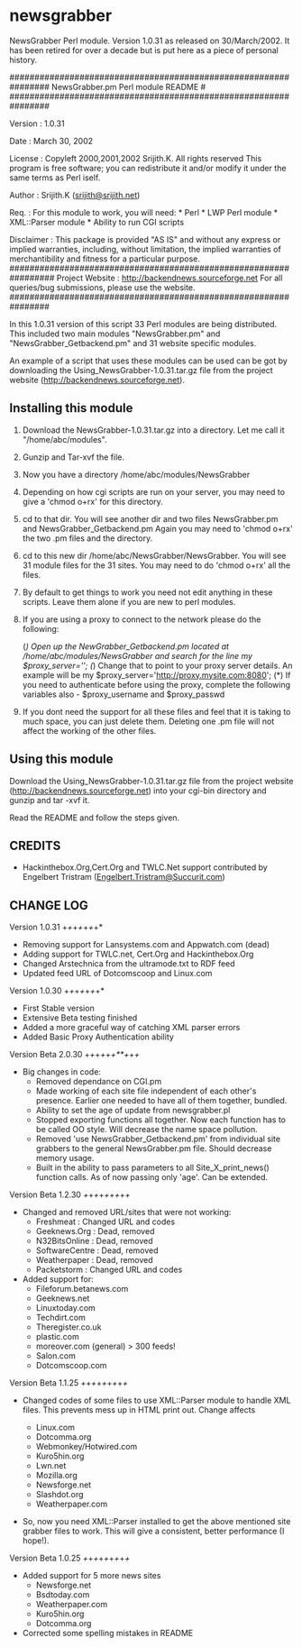 # newsgrabber
NewsGrabber Perl module. Version 1.0.31 as released on 30/March/2002.
It has been retired for over a decade but is put here as a piece of
personal history.

################################################################
      NewsGrabber.pm Perl module README                       #
################################################################

 Version    : 1.0.31

 Date       : March 30, 2002

 License    : Copyleft 2000,2001,2002 Srijith.K. All rights reserved
              This program is free software; you can redistribute 
              it and/or modify it under the same terms as Perl 
              iself.

 Author     : Srijith.K (srijith@srijith.net)

 Req.       : For this module to work, you will need:
               * Perl
               * LWP Perl module
		* XML::Parser module
               * Ability to run CGI scripts 

 Disclaimer : This package is provided "AS IS" and without
              any express or implied warranties, including,
              without limitation, the implied warranties of
              merchantibility and fitness for a particular
              purpose.
#################################################################
Project Website : http://backendnews.sourceforge.net
For all queries/bug submissions, please use the website.
################################################################


In this 1.0.31 version of this script 33 Perl modules are being 
distributed. This included two main modules "NewsGrabber.pm" and
"NewsGrabber_Getbackend.pm" and 31 website specific modules.

An example of a script that uses these modules can be used can 
be got by downloading the Using_NewsGrabber-1.0.31.tar.gz file 
from the project website (http://backendnews.sourceforge.net).

Installing this module
----------------------
1. Download the NewsGrabber-1.0.31.tar.gz into a directory.
   Let me call it "/home/abc/modules". 
2. Gunzip and Tar-xvf the file.
3. Now you have a directory /home/abc/modules/NewsGrabber
4. Depending on how cgi scripts are run on your server, you may need to
   give a 'chmod o+rx' for this directory.
5. cd to that dir. You will see another dir and two files 
   NewsGrabber.pm and NewsGrabber_Getbackend.pm
   Again you may need to 'chmod o+rx' the two .pm files and the
   directory.
6. cd to this new dir /home/abc/NewsGrabber/NewsGrabber.
   You will see 31 module files for the 31 sites.
   You may need to do 'chmod o+rx' all the files.
7. By default to get things to work you need not edit anything
   in these scripts. Leave them alone if you are new to perl 
   modules.
8. If you are using a proxy to connect to the network please do the following:
 
   (*) Open up the NewGrabber_Getbackend.pm located at
       /home/abc/modules/NewsGrabber and search for the line 
       my $proxy_server='';
   (*) Change that to point to your proxy server details. An example will be 
       my $proxy_server='http://proxy.mysite.com:8080'; 
   (*) If you need to authenticate before using the proxy, complete the following
       variables also - $proxy_username and $proxy_passwd
9. If you dont need the support for all these files and feel that it is taking
   to much space, you can just delete them. Deleting one .pm file 
   will not affect the working of the other files.

Using this module
-----------------
Download the Using_NewsGrabber-1.0.31.tar.gz  file from the project
website (http://backendnews.sourceforge.net) into your cgi-bin
directory and gunzip and tar -xvf it.

Read the README and follow the steps given.

CREDITS
-------
- Hackinthebox.Org,Cert.Org and TWLC.Net support contributed by 
  Engelbert Tristram (Engelbert.Tristram@Succurit.com)


CHANGE LOG
----------

Version 1.0.31
+*+*+*+*+*+*+*
- Removing support for Lansystems.com and Appwatch.com (dead)
- Adding support for TWLC.net, Cert.Org and Hackinthebox.Org
- Changed Arstechnica from the ultramode.txt to RDF feed
- Updated feed URL of Dotcomscoop and Linux.com

Version 1.0.30
+*+*+*+*+*+*+*
- First Stable version
- Extensive Beta testing finished
- Added a more graceful way of catching XML parser errors
- Added Basic Proxy Authentication ability

Version Beta 2.0.30
+*+*+*+*+*+**+*+*+*
+ Big changes in code:
  - Removed dependance on CGI.pm
  - Made working of each site file independent
    of each other's presence. Earlier one needed
    to have all of them together, bundled.
  - Ability to set the age of update from newsgrabber.pl
  - Stopped exporting functions all together. 
    Now each function has to be called OO style. 
    Will decrease the name space pollution.
  - Removed 'use NewsGrabber_Getbackend.pm'
    from individual site grabbers to the general
    NewsGrabber.pm file. Should decrease memory usage.
  - Built in the ability to pass parameters to all 
    Site_X_print_news() function calls. As of now passing
    only 'age'. Can be extended.

Version Beta 1.2.30
*+*+*+*+*+*+*+*+*+*
+ Changed and removed URL/sites that were not working:
  - Freshmeat      : Changed URL and codes
  - Geeknews.Org   : Dead, removed
  - N32BitsOnline  : Dead, removed
  - SoftwareCentre : Dead, removed
  - Weatherpaper   : Dead, removed
  - Packetstorm    : Changed URL and codes
+ Added support for:
  - Fileforum.betanews.com
  - Geeknews.net
  - Linuxtoday.com
  - Techdirt.com
  - Theregister.co.uk
  - plastic.com
  - moreover.com (general) > 300 feeds!
  - Salon.com
  - Dotcomscoop.com

Version Beta 1.1.25
*+*+*+*+*+*+*+*+*+*

+ Changed codes of some files to use XML::Parser module
  to handle XML files. This prevents mess up in HTML 
  print out. Change affects
  - Linux.com
  - Dotcomma.org
  - Webmonkey/Hotwired.com
  - Kuro5hin.org
  - Lwn.net
  - Mozilla.org
  - Newsforge.net
  - Slashdot.org
  - Weatherpaper.com

+ So, now you need XML::Parser installed to get the above
  mentioned site grabber files to work. This will give a 
  consistent, better performance (I hope!). 

Version Beta 1.0.25
*+*+*+*+*+*+*+*+*+*

+ Added support for 5 more news sites
  - Newsforge.net
  - Bsdtoday.com
  - Weatherpaper.com
  - Kuro5hin.org
  - Dotcomma.org
+ Corrected some spelling mistakes in README

